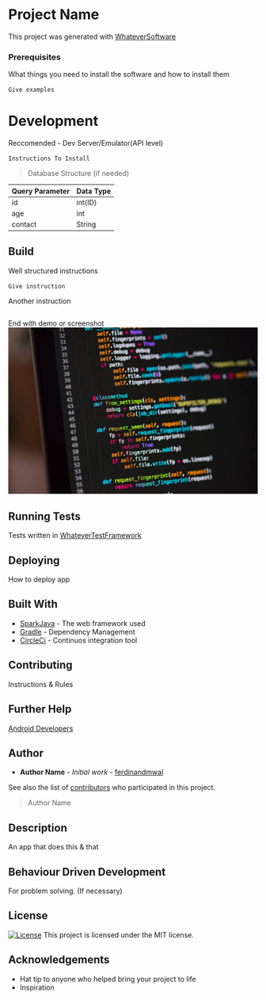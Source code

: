 # Project Name

This project was generated with [WhateverSoftware](https://blabla.com) 

### Prerequisites

What things you need to install the software and how to install them

```
Give examples
```

# Development

Reccomended - Dev Server/Emulator(API level)

```
Instructions To Install 
```

> Database Structure (if needed)

|  Query Parameter | Data Type  |
|--|--|
| id | int(ID) |
| age | int |
| contact | String |

## Build

Well structured instructions
```
Give instruction
```

Another instruction

```
```

End with demo or screenshot
<img src="screenshots/images.jpeg" width="1000">


## Running Tests

Tests written in [WhateverTestFramework](https://bdabwda.com)

## Deploying 

How to deploy app

## Built With

* [SparkJava](http://sparkjava.com/) - The web framework used
* [Gradle](https://gradle.org/) - Dependency Management
* [CircleCi](https://circleci.com/) - Continuos integration tool

## Contributing

Instructions & Rules 

## Further Help

[Android Developers](https://developer.android.com/)

## Author

* **Author Name** - *Initial work* - [ferdinandmwal](https://github.com/ferdinandmwal123)

See also the list of [contributors](https://github.com/your/project/contributors) who participated in this project.
> Author Name

## Description

An app that does this & that

## Behaviour Driven Development

For problem solving. (If necessary)

## License

[![License](https://img.shields.io/packagist/l/loopline-systems/closeio-api-wrapper.svg)](http://opensource.org/licenses/MIT)
This project is licensed under the MIT license.

## Acknowledgements

* Hat tip to anyone who helped bring your project to life
* Inspiration

 
